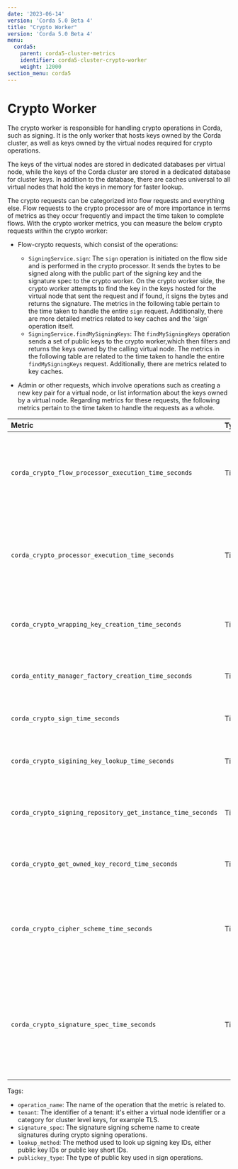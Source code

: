 ```yaml
---
date: '2023-06-14'
version: 'Corda 5.0 Beta 4'
title: "Crypto Worker"
version: 'Corda 5.0 Beta 4'
menu:
  corda5:
    parent: corda5-cluster-metrics
    identifier: corda5-cluster-crypto-worker
    weight: 12000
section_menu: corda5
---
```


# Crypto Worker

The crypto worker is responsible for handling crypto operations in Corda, such as signing. It is the only worker that hosts keys owned by the Corda cluster, as well as keys owned by the virtual nodes required for crypto operations.

The keys of the virtual nodes are stored in dedicated databases per virtual node, while the keys of the Corda cluster are stored in a dedicated database for cluster keys. In addition to the database, there are caches universal to all virtual nodes that hold the keys in memory for faster lookup.

The crypto requests can be categorized into flow requests and everything else. Flow requests to the crypto processor are of more importance in terms of metrics as they occur frequently and impact the time taken to complete flows. With the crypto worker metrics, you can measure the below crypto requests within the crypto worker:

* Flow-crypto requests, which consist of the operations:
  * `SigningService.sign`: The `sign` operation is initiated on the flow side and is performed in the crypto processor. It sends the bytes to be signed along with the public part of the signing key and the signature spec to the crypto worker.
    On the crypto worker side, the crypto worker attempts to find the key in the keys hosted for the virtual node that
    sent the request and if found, it signs the bytes and returns the signature.
    The metrics in the following table pertain to the time taken to handle the entire `sign` request. Additionally, there are more detailed metrics related to key caches and the 'sign' operation itself.
  * `SigningService.findMySigningKeys`: The `findMySigningKeys` operation sends a set of public keys to the crypto worker,which then filters and returns the keys owned by the calling virtual node.
      The metrics in the following table are related to the time taken to handle the entire `findMySigningKeys` request. Additionally, there are metrics related to key caches.

* Admin or other requests, which involve operations such as creating a new key pair for a virtual node, or list information about the keys owned by a virtual node. Regarding metrics for these requests, the following metrics pertain to the time taken to handle the requests as a whole.

<style>
table th:first-of-type {
    width: 25%;
}
table th:nth-of-type(2) {
    width: 10%;
}
table th:nth-of-type(3) {
    width: 20%;
}
table th:nth-of-type(4) {
    width: 45%;
}
</style>

| Metric | Type | Tags | Description |
| :----------- | :----------- | :----------- | :----------- |
| `corda_crypto_flow_processor_execution_time_seconds` | Timer | <ul><li>`operation_name`</li></ul> | The time taken by crypto worker to process operations requested by flow operations. |
| `corda_crypto_processor_execution_time_seconds` | Timer | <ul><li>`operation_name`</li></ul> | The time taken by crypto worker to process operations requested from other endpoints. |
| `corda_crypto_wrapping_key_creation_time_seconds` | Timer | <ul><li>`tenant`</li></ul> | The time taken for wrapping key creation in crypto operations. |
| `corda_entity_manager_factory_creation_time_seconds` | Timer | <ul><li>`tenant`</li></ul> | The time taken to create entity manager factories. |
| `corda_crypto_sign_time_seconds` | Timer | <ul><li>`signature_spec`</li></ul> | The time taken for crypto signing. |
| `corda_crypto_sigining_key_lookup_time_seconds` | Timer | <ul><li>`lookup_method`</li></ul> | The time taken for crypto signing key lookup. |
| `corda_crypto_signing_repository_get_instance_time_seconds` | Timer | <ul><li>`tenant`</li></ul> | The time taken to get crypto signing repository instances. |
| `corda_crypto_get_owned_key_record_time_seconds` | Timer | <ul><li>`operation_name`</li><li>`publickey_type`</li></ul> | The time taken to look up tenant’s owned keys. |
| `corda_crypto_cipher_scheme_time_seconds` | Timer | <ul><li>`operation_name`</li></ul> | The time taken for crypto cipher scheme encoding and decoding operations. |
| `corda_crypto_signature_spec_time_seconds` | Timer | <ul><li>`operation_name`</li></ul> | The time taken for crypto signature spec operations including deserializing wire objects to signature spec and vice versa. |

Tags:
* `operation_name`: The name of the operation that the metric is related to.
* `tenant`: The identifier of a tenant: it's either a virtual node identifier or a category for cluster level keys, for example TLS.
* `signature_spec`: The signature signing scheme name to create signatures during crypto signing operations.
* `lookup_method`: The method used to look up signing key IDs, either public key IDs or public key short IDs.
* `publickey_type`: The type of public key used in sign operations.
